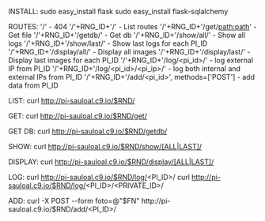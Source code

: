 INSTALL:
sudo easy_install flask
sudo easy_install flask-sqlalchemy

ROUTES:
    '/' - 404
    '/'+RNG_ID+'/' - List routes
    '/'+RNG_ID+'/get/<path:path>' - Get file
    '/'+RNG_ID+'/getdb/' - Get db
    '/'+RNG_ID+'/show/all/' - Show all logs
    '/'+RNG_ID+'/show/last/' - Show last logs for each PI_ID
    '/'+RNG_ID+'/display/all/' - Display all images
    '/'+RNG_ID+'/display/last/' - Display last images for each PI_ID
    '/'+RNG_ID+'/log/<pi_id>/' - log external IP from PI_ID
    '/'+RNG_ID+'/log/<pi_id>/<pi_ip>/' - log both internal and external IPs from PI_ID
    '/'+RNG_ID+'/add/<pi_id>', methods=['POST'] - add data from PI_ID


LIST:
curl http://pi-sauloal.c9.io/$RND/

GET:
curl http://pi-sauloal.c9.io/$RND/get/<FILE PATH>

GET DB:
curl http://pi-sauloal.c9.io/$RND/getdb/

SHOW:
curl http://pi-sauloal.c9.io/$RND/show/[ALL|LAST]/

DISPLAY:
curl http://pi-sauloal.c9.io/$RND/display/[ALL|LAST]/

LOG:
curl http://pi-sauloal.c9.io/$RND/log/<PI_ID>/
curl http://pi-sauloal.c9.io/$RND/log/<PI_ID>/<PRIVATE_ID>/

ADD:
curl -X POST --form foto=@"$FN" http://pi-sauloal.c9.io/$RND/add/<PI_ID>/
